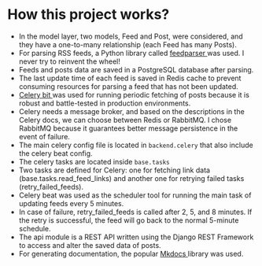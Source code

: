 # How this project works?

- In the model layer, two models, Feed and Post, were considered, and they have a one-to-many relationship (each Feed has many Posts).
- For parsing RSS feeds, a Python library called [feedparser ](https://github.com/kurtmckee/feedparser) was used. I never try to reinvent the wheel!
- Feeds and posts data are saved in a PostgreSQL database after parsing.
- The last update time of each feed is saved in Redis cache to prevent consuming resources for parsing a feed that has not been updated.
- [Celery bit ](https://docs.celeryq.dev/en/stable/userguide/periodic-tasks.html) was used for running periodic fetching of posts because it is robust and battle-tested in production environments.
- Celery needs a message broker, and based on the descriptions in the Celery docs, we can choose between Redis or RabbitMQ. I chose RabbitMQ because it guarantees better message persistence in the event of failure.
- The main celery config file is located in `backend.celery` that also include the celery beat config.
- The celery tasks are located inside `base.tasks`
- Two tasks are defined for Celery: one for fetching link data (base.tasks.read_feed_links) and another one for retrying failed tasks (retry_failed_feeds).
- Celery beat was used as the scheduler tool for running the main task of updating feeds every 5 minutes.
- In case of failure, retry_failed_feeds is called after 2, 5, and 8 minutes. If the retry is successful, the feed will go back to the normal 5-minute schedule.
- The api module is a REST API written using the Django REST Framework to access and alter the saved data of posts.
- For generating documentation, the popular [Mkdocs ](https://docs.celeryq.dev/en/stable/userguide/periodic-tasks.html) library was used.
